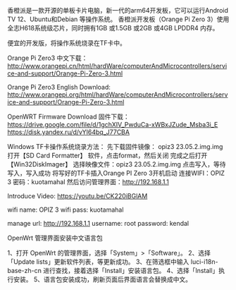 香橙派是一款开源的单板卡片电脑，新一代的arm64开发板，它可以运行Android TV 12、Ubuntu和Debian 等操作系统。 香橙派开发板（Orange Pi Zero 3）使用全志H618系统级芯片，同时拥有1GB 或1.5GB 或2GB 或4GB LPDDR4 内存。 

便宜的开发版，将操作系统烧录在TF卡中。

Orange Pi Zero3 中文下载：
http://www.orangepi.cn/html/hardWare/computerAndMicrocontrollers/service-and-support/Orange-Pi-Zero-3.html

Orange Pi Zero3 English Download:
http://www.orangepi.org/html/hardWare/computerAndMicrocontrollers/service-and-support/Orange-Pi-Zero-3.html

OpenWRT Firmware Download 固件下载：
https://drive.google.com/file/d/1gchXIV_PwduCa-xWBxJZude_Msba3i_E
https://disk.yandex.ru/d/vYI64bq_J77CBA

Windows TF卡操作系统烧录方法：
先下载固件镜像： opiz3 23.05.2.img.img
打开【SD Card Formatter】 软件，点击format，然后关闭
完成之后打开 【Win32DiskImager】
选择映像文件：opiz3 23.05.2.img.img
点击写入，等待写入，写入成功
将写好的TF卡插入Orange PI Zero 3开机启动
连接WIFI：OPIZ 3 密码：kuotamahal
然后访问管理界面：http://192.168.1.1

Introduce Video:
https://youtu.be/CK220iBGlAM

wifi name: OPIZ 3
wifi pass: kuotamahal

manage url: http://192.168.1.1
username: root
password: kendal

OpenWrt 管理界面安装中文语言包

1、打开 OpenWrt 的管理界面，选择「System」>「Software」。
2、选择「Update lists」更新软件列表，等更新成功。
3、在筛选框中输入 luci-i18n-base-zh-cn 进行查找，接着选择「Install」安装语言包。
4、选择「Install」执行安装。
5、语言包安装成功，刷新页面后界面语言会替换成中文。
